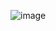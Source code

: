 ![image](https://github.com/Ankitashejal/SPIT_App/assets/125567388/c21746d9-2c52-44b1-ad5a-553cc3746292)
